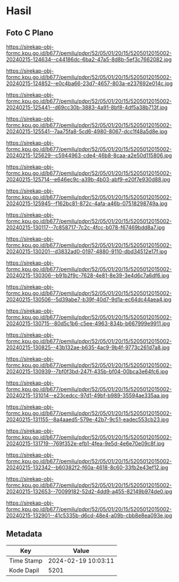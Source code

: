 # Hasil

## Foto C Plano

https://sirekap-obj-formc.kpu.go.id/b677/pemilu/pdpr/52/05/01/20/15/5205012015002-20240215-124634--c44186dc-6ba2-47a5-8d8b-5ef3c7662082.jpg

https://sirekap-obj-formc.kpu.go.id/b677/pemilu/pdpr/52/05/01/20/15/5205012015002-20240215-124852--e0c4ba66-23d7-4657-803a-e237692e014c.jpg

https://sirekap-obj-formc.kpu.go.id/b677/pemilu/pdpr/52/05/01/20/15/5205012015002-20240215-125441--d69cc30b-3883-4a91-8bf8-4df5a38b713f.jpg

https://sirekap-obj-formc.kpu.go.id/b677/pemilu/pdpr/52/05/01/20/15/5205012015002-20240215-125541--7aa75fa8-5cd6-4980-8067-dcc1f48a5d8e.jpg

https://sirekap-obj-formc.kpu.go.id/b677/pemilu/pdpr/52/05/01/20/15/5205012015002-20240215-125629--c5944963-cde4-46b8-8caa-a2e50d115806.jpg

https://sirekap-obj-formc.kpu.go.id/b677/pemilu/pdpr/52/05/01/20/15/5205012015002-20240215-125714--e646ec9c-a39b-4b03-abf9-e20f7e930d88.jpg

https://sirekap-obj-formc.kpu.go.id/b677/pemilu/pdpr/52/05/01/20/15/5205012015002-20240215-125945--f162bc81-872c-4afa-a46b-07518298749a.jpg

https://sirekap-obj-formc.kpu.go.id/b677/pemilu/pdpr/52/05/01/20/15/5205012015002-20240215-130117--7c858717-7c2c-4fcc-b078-f67469bdd8a7.jpg

https://sirekap-obj-formc.kpu.go.id/b677/pemilu/pdpr/52/05/01/20/15/5205012015002-20240215-130201--d3832ad0-0197-4880-9110-dbd34512e17f.jpg

https://sirekap-obj-formc.kpu.go.id/b677/pemilu/pdpr/52/05/01/20/15/5205012015002-20240215-130306--b91b2f9c-7628-4e81-8e39-3e4d6c7a6df6.jpg

https://sirekap-obj-formc.kpu.go.id/b677/pemilu/pdpr/52/05/01/20/15/5205012015002-20240215-130506--5d39abe7-b39f-40d7-9d1a-ec64dc44aea4.jpg

https://sirekap-obj-formc.kpu.go.id/b677/pemilu/pdpr/52/05/01/20/15/5205012015002-20240215-130715--80d5c1b6-c5ee-4963-834b-b667999e9911.jpg

https://sirekap-obj-formc.kpu.go.id/b677/pemilu/pdpr/52/05/01/20/15/5205012015002-20240215-130825--43b132ae-b635-4ac9-9b4f-9773c261d7a8.jpg

https://sirekap-obj-formc.kpu.go.id/b677/pemilu/pdpr/52/05/01/20/15/5205012015002-20240215-130939--7bf0f3bd-247f-435b-bf04-00bca3e64fc6.jpg

https://sirekap-obj-formc.kpu.go.id/b677/pemilu/pdpr/52/05/01/20/15/5205012015002-20240215-131014--e23cedcc-97d1-49bf-b989-35594ae335aa.jpg

https://sirekap-obj-formc.kpu.go.id/b677/pemilu/pdpr/52/05/01/20/15/5205012015002-20240215-131155--8a4aaed5-579e-42b7-9c51-eadec553cb23.jpg

https://sirekap-obj-formc.kpu.go.id/b677/pemilu/pdpr/52/05/01/20/15/5205012015002-20240215-131719--769f352e-efb1-4fea-9e5d-4e6e70e09c8f.jpg

https://sirekap-obj-formc.kpu.go.id/b677/pemilu/pdpr/52/05/01/20/15/5205012015002-20240215-132342--b60382f2-f60a-4618-8c60-33fb2e43ef12.jpg

https://sirekap-obj-formc.kpu.go.id/b677/pemilu/pdpr/52/05/01/20/15/5205012015002-20240215-132653--70099182-52d2-4dd9-a455-82149b974de0.jpg

https://sirekap-obj-formc.kpu.go.id/b677/pemilu/pdpr/52/05/01/20/15/5205012015002-20240215-132901--41c5335b-d6cd-48e4-a09b-cbb8e8ea093e.jpg


## Metadata

| Key        | Value               |
| ---------- | ------------------- |
| Time Stamp | 2024-02-19 10:03:11 |
| Kode Dapil | 5201                |



